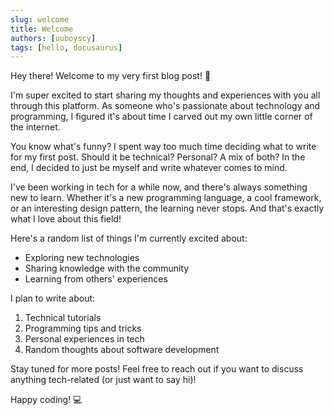 ```yaml
---
slug: welcome
title: Welcome
authors: [uuboyscy]
tags: [hello, docusaurus]
---
```


Hey there! Welcome to my very first blog post! 🎉

I'm super excited to start sharing my thoughts and experiences with you all through this platform. As someone who's passionate about technology and programming, I figured it's about time I carved out my own little corner of the internet.

<!-- truncate -->

You know what's funny? I spent way too much time deciding what to write for my first post. Should it be technical? Personal? A mix of both? In the end, I decided to just be myself and write whatever comes to mind.

I've been working in tech for a while now, and there's always something new to learn. Whether it's a new programming language, a cool framework, or an interesting design pattern, the learning never stops. And that's exactly what I love about this field!

Here's a random list of things I'm currently excited about:
- Exploring new technologies
- Sharing knowledge with the community
- Learning from others' experiences

I plan to write about:
1. Technical tutorials
2. Programming tips and tricks
3. Personal experiences in tech
4. Random thoughts about software development

Stay tuned for more posts! Feel free to reach out if you want to discuss anything tech-related (or just want to say hi)!

Happy coding! 💻
